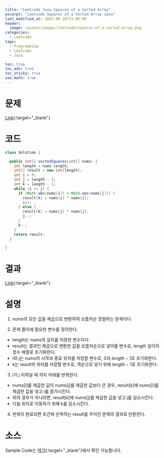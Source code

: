 ```yaml
---
title: "Leetcode Java Squares of a Sorted Array"
excerpt: "Leetcode Squares of a Sorted Array Java"
last_modified_at: 2023-08-20T11:00:00
header:
  image: /assets/images/leetcode/squares-of-a-sorted-array.png
categories:
  - Leetcode
tags:
  - Programming
  - Leetcode
  - Java

toc: true
toc_ads: true
toc_sticky: true
use_math: true
---
```

# 문제
[Link](https://leetcode.com/problems/squares-of-a-sorted-array){:target="_blank"}

# 코드
```java
class Solution {

  public int[] sortedSquares(int[] nums) {
    int length = nums.length;
    int[] result = new int[length];
    int i = 0;
    int j = length - 1;
    int k = length - 1;
    while (i <= j) {
      if (Math.abs(nums[i]) > Math.abs(nums[j])) {
        result[k] = nums[i] * nums[i];
        i++;
      } else {
        result[k] = nums[j] * nums[j];
        j--;
      }
      k--;
    }
    return result;
  }

}
```

# 결과
[Link](https://leetcode.com/problems/squares-of-a-sorted-array/submissions/1026245883/){:target="_blank"}

# 설명
1. nums의 모든 값을 제곱으로 변환하여 오름차순 정렬하는 문제이다.

2. 문제 풀이에 필요한 변수를 정의한다.
- length는 nums의 길이를 저장한 변수이다.
- result는 결과인 제곱으로 변환한 값을 오름차순으로 넣어줄 변수로, length 길이의 정수 배열로 초기화한다.
- i와 j는 nums의 시작과 종료 위치를 저장할 변수로, 0과 $length - 1$로 초기화한다.
- k는 result의 위치를 저장할 변수로, 역순으로 넣기 위해 $length - 1$로 초기화한다.

3. i가 j 이하일 때 까지 아래를 반복한다.
- nums[i]를 제곱한 값이 nums[j]를 제곱한 값보다 큰 경우, result[k]에 nums[i]를 제곱한 값을 넣고 i를 증가시킨다.
- 위의 경우가 아니라면, result[k]에 nums[j]를 제곱한 값을 넣고 j를 감소시킨다.
- 다음 위치로 이동하기 위해 k를 감소시킨다.

4. 반복이 완료되면 조건에 만족하는 result를 주어진 문제의 결과로 반환한다.

# 소스
Sample Code는 [여기](https://github.com/GracefulSoul/leetcode/blob/master/src/main/java/gracefulsoul/problems/SquaresOfASortedArray.java){:target="_blank"}에서 확인 가능합니다.